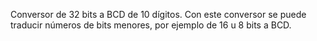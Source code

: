 Conversor de 32 bits a BCD de 10 dígitos. Con este conversor se puede traducir números de bits menores, por ejemplo de 16 u 8 bits a BCD.
